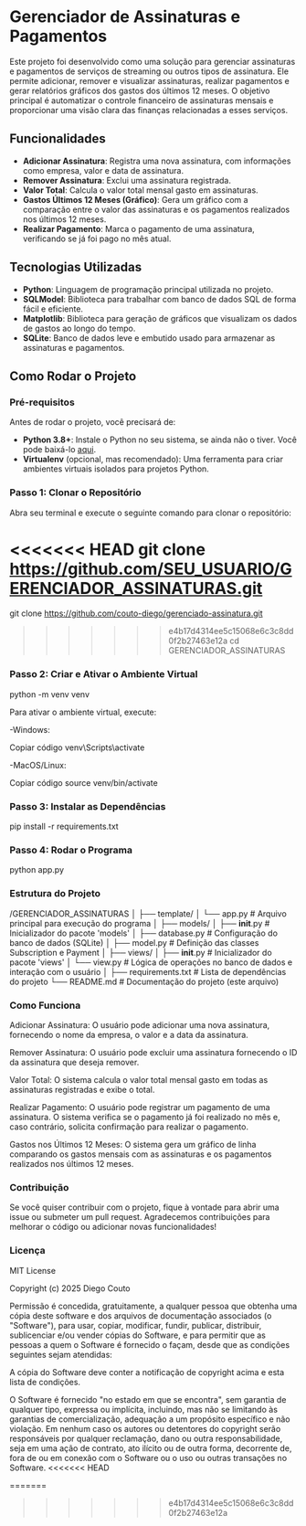 # Gerenciador de Assinaturas e Pagamentos

Este projeto foi desenvolvido como uma solução para gerenciar assinaturas e pagamentos de serviços de streaming ou outros tipos de assinatura. Ele permite adicionar, remover e visualizar assinaturas, realizar pagamentos e gerar relatórios gráficos dos gastos dos últimos 12 meses. O objetivo principal é automatizar o controle financeiro de assinaturas mensais e proporcionar uma visão clara das finanças relacionadas a esses serviços.

## Funcionalidades

- **Adicionar Assinatura**: Registra uma nova assinatura, com informações como empresa, valor e data de assinatura.
- **Remover Assinatura**: Exclui uma assinatura registrada.
- **Valor Total**: Calcula o valor total mensal gasto em assinaturas.
- **Gastos Últimos 12 Meses (Gráfico)**: Gera um gráfico com a comparação entre o valor das assinaturas e os pagamentos realizados nos últimos 12 meses.
- **Realizar Pagamento**: Marca o pagamento de uma assinatura, verificando se já foi pago no mês atual.

## Tecnologias Utilizadas

- **Python**: Linguagem de programação principal utilizada no projeto.
- **SQLModel**: Biblioteca para trabalhar com banco de dados SQL de forma fácil e eficiente.
- **Matplotlib**: Biblioteca para geração de gráficos que visualizam os dados de gastos ao longo do tempo.
- **SQLite**: Banco de dados leve e embutido usado para armazenar as assinaturas e pagamentos.

## Como Rodar o Projeto

### Pré-requisitos

Antes de rodar o projeto, você precisará de:

- **Python 3.8+**: Instale o Python no seu sistema, se ainda não o tiver. Você pode baixá-lo [aqui](https://www.python.org/downloads/).
- **Virtualenv** (opcional, mas recomendado): Uma ferramenta para criar ambientes virtuais isolados para projetos Python.

### Passo 1: Clonar o Repositório

Abra seu terminal e execute o seguinte comando para clonar o repositório:


<<<<<<< HEAD
git clone https://github.com/SEU_USUARIO/GERENCIADOR_ASSINATURAS.git
=======
git clone https://github.com/couto-diego/gerenciado-assinatura.git
>>>>>>> e4b17d4314ee5c15068e6c3c8dd0f2b27463e12a
cd GERENCIADOR_ASSINATURAS

### Passo 2: Criar e Ativar o Ambiente Virtual

python -m venv venv

Para ativar o ambiente virtual, execute:

-Windows:

Copiar código
venv\Scripts\activate

-MacOS/Linux:

Copiar código
source venv/bin/activate

### Passo 3: Instalar as Dependências

pip install -r requirements.txt

### Passo 4: Rodar o Programa

python app.py

### Estrutura do Projeto

/GERENCIADOR_ASSINATURAS
│
├── template/
│   └── app.py                  # Arquivo principal para execução do programa
│
├── models/
│   ├── __init__.py             # Inicializador do pacote 'models'
│   ├── database.py             # Configuração do banco de dados (SQLite)
│   ├── model.py                # Definição das classes Subscription e Payment
│
├── views/
│   ├── __init__.py             # Inicializador do pacote 'views'
│   └── view.py                 # Lógica de operações no banco de dados e interação com o usuário
│
├── requirements.txt            # Lista de dependências do projeto
└── README.md                   # Documentação do projeto (este arquivo)

### Como Funciona
Adicionar Assinatura: O usuário pode adicionar uma nova assinatura, fornecendo o nome da empresa, o valor e a data da assinatura.

Remover Assinatura: O usuário pode excluir uma assinatura fornecendo o ID da assinatura que deseja remover.

Valor Total: O sistema calcula o valor total mensal gasto em todas as assinaturas registradas e exibe o total.

Realizar Pagamento: O usuário pode registrar um pagamento de uma assinatura. O sistema verifica se o pagamento já foi realizado no mês e, caso contrário, solicita confirmação para realizar o pagamento.

Gastos nos Últimos 12 Meses: O sistema gera um gráfico de linha comparando os gastos mensais com as assinaturas e os pagamentos realizados nos últimos 12 meses.

### Contribuição

Se você quiser contribuir com o projeto, fique à vontade para abrir uma issue ou submeter um pull request. Agradecemos contribuições para melhorar o código ou adicionar novas funcionalidades!

### Licença

MIT License

Copyright (c) 2025 Diego Couto

Permissão é concedida, gratuitamente, a qualquer pessoa que obtenha uma cópia deste software e dos arquivos de documentação associados (o "Software"), para usar, copiar, modificar, fundir, publicar, distribuir, sublicenciar e/ou vender cópias do Software, e para permitir que as pessoas a quem o Software é fornecido o façam, desde que as condições seguintes sejam atendidas:

A cópia do Software deve conter a notificação de copyright acima e esta lista de condições.

O Software é fornecido "no estado em que se encontra", sem garantia de qualquer tipo, expressa ou implícita, incluindo, mas não se limitando às garantias de comercialização, adequação a um propósito específico e não violação. Em nenhum caso os autores ou detentores do copyright serão responsáveis por qualquer reclamação, dano ou outra responsabilidade, seja em uma ação de contrato, ato ilícito ou de outra forma, decorrente de, fora de ou em conexão com o Software ou o uso ou outras transações no Software.
<<<<<<< HEAD

=======
>>>>>>> e4b17d4314ee5c15068e6c3c8dd0f2b27463e12a
